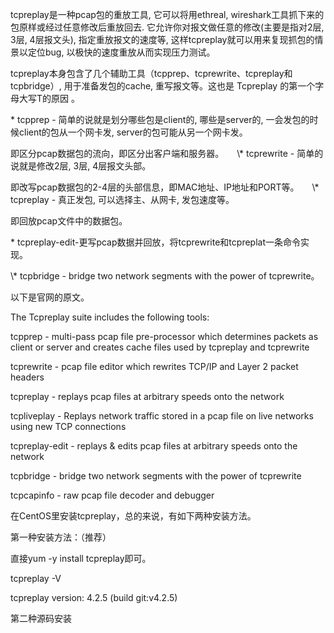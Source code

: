 tcpreplay是一种pcap包的重放工具, 它可以将用ethreal, wireshark工具抓下来的包原样或经过任意修改后重放回去. 它允许你对报文做任意的修改\(主要是指对2层, 3层, 4层报文头\), 指定重放报文的速度等, 这样tcpreplay就可以用来复现抓包的情景以定位bug, 以极快的速度重放从而实现压力测试。

tcpreplay本身包含了几个辅助工具（tcpprep、tcprewrite、tcpreplay和tcpbridge）, 用于准备发包的cache, 重写报文等。这也是 Tcpreplay 的第一个字母大写T的原因 。

\* tcpprep - 简单的说就是划分哪些包是client的, 哪些是server的, 一会发包的时候client的包从一个网卡发, server的包可能从另一个网卡发。

即区分pcap数据包的流向，即区分出客户端和服务器。　　\\* tcprewrite - 简单的说就是修改2层, 3层, 4层报文头部。

即改写pcap数据包的2-4层的头部信息，即MAC地址、IP地址和PORT等。　　\\* tcpreplay - 真正发包, 可以选择主、从网卡, 发包速度等。

即回放pcap文件中的数据包。

\* tcpreplay-edit-更写pcap数据并回放，将tcprewrite和tcpreplat一条命令实现。

\\* tcpbridge - bridge two network segments with the power of tcprewrite。

以下是官网的原文。

The Tcpreplay suite includes the following tools:

tcpprep - multi-pass pcap file pre-processor which determines packets as client or server and creates cache files used by tcpreplay and tcprewrite

tcprewrite - pcap file editor which rewrites TCP/IP and Layer 2 packet headers

tcpreplay - replays pcap files at arbitrary speeds onto the network

tcpliveplay - Replays network traffic stored in a pcap file on live networks using new TCP connections

tcpreplay-edit - replays & edits pcap files at arbitrary speeds onto the network

tcpbridge - bridge two network segments with the power of tcprewrite

tcpcapinfo - raw pcap file decoder and debugger

在CentOS里安装tcpreplay，总的来说，有如下两种安装方法。

第一种安装方法：（推荐）

直接yum -y install tcpreplay即可。

 tcpreplay -V

tcpreplay version: 4.2.5 \(build git:v4.2.5\)

第二种源码安装



